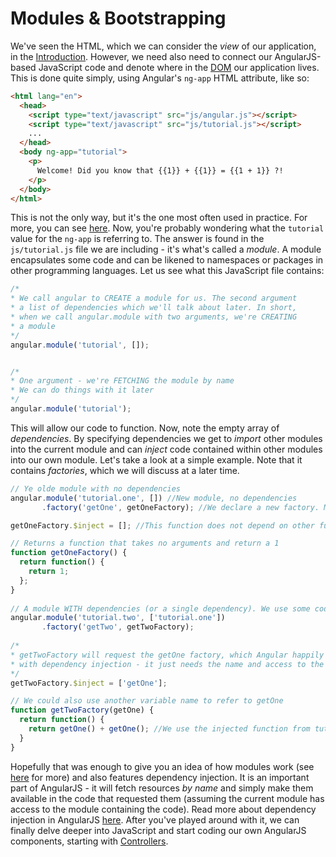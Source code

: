# Modules &amp; Bootstrapping

We've seen the HTML, which we can consider the *view* of our application, in the [Introduction](https://github.com/Tweety-FER/in2ngPlayground/blob/master/tutorial/angular/intro.md). However, we need also need to connect our AngularJS-based JavaScript code and denote where in the [DOM](https://en.wikipedia.org/wiki/Document_Object_Model) our application lives. This is done quite simply, using Angular's `ng-app` HTML attribute, like so:

``` html
<html lang="en">
  <head>
    <script type="text/javascript" src="js/angular.js"></script>
    <script type="text/javascript" src="js/tutorial.js"></script>
    ...
  </head>
  <body ng-app="tutorial">
    <p>
      Welcome! Did you know that {{1}} + {{1}} = {{1 + 1}} ?!
    </p>
  </body>
</html>
```

This is not the only way, but it's the one most often used in practice. For more, you can see [here](https://docs.angularjs.org/guide/bootstrap). Now, you're probably wondering what the `tutorial` value for the `ng-app` is referring to. The answer is found in the `js/tutorial.js` file we are including - it's what's called a *module*. A module encapsulates some code and can be likened to namespaces or packages in other programming languages. Let us see what this JavaScript file contains:

``` javascript
/*
* We call angular to CREATE a module for us. The second argument
* a list of dependencies which we'll talk about later. In short,
* when we call angular.module with two arguments, we're CREATING
* a module
*/
angular.module('tutorial', []);


/*
* One argument - we're FETCHING the module by name
* We can do things with it later
*/
angular.module('tutorial');
```

This will allow our code to function. Now, note the empty array of *dependencies*. By specifying dependencies we get to *import* other modules into the current module and can *inject* code contained within other modules into our own module. Let's take a look at a simple example. Note that it contains *factories*, which we will discuss at a later time.

```javascript
// Ye olde module with no dependencies
angular.module('tutorial.one', []) //New module, no dependencies
       .factory('getOne', getOneFactory); //We declare a new factory. More on that later.

getOneFactory.$inject = []; //This function does not depend on other functions

// Returns a function that takes no arguments and return a 1
function getOneFactory() {
  return function() {
    return 1;
  };
}
       
// A module WITH dependencies (or a single dependency). We use some code from tutorial.one
angular.module('tutorial.two', ['tutorial.one'])
       .factory('getTwo', getTwoFactory);
       
/*
* getTwoFactory will request the getOne factory, which Angular happily resolves 
* with dependency injection - it just needs the name and access to the module!
*/
getTwoFactory.$inject = ['getOne'];

// We could also use another variable name to refer to getOne
function getTwoFactory(getOne) {
  return function() {
    return getOne() + getOne(); //We use the injected function from tutorial.one
  }
}
```

Hopefully that was enough to give you an idea of how modules work (see [here](https://docs.angularjs.org/guide/module) for more) and also features dependency injection. It is an important part of AngularJS - it will fetch resources *by name* and simply make them available in the code that requested them (assuming the current module has access to the module containing the code). Read more about dependency injection in AngularJS [here](https://docs.angularjs.org/guide/concepts#di). After you've played around with it, we can finally delve deeper into JavaScript and start coding our own AngularJS components, starting with [Controllers](https://github.com/Tweety-FER/in2ngPlayground/blob/master/tutorial/angular/controllers.md).